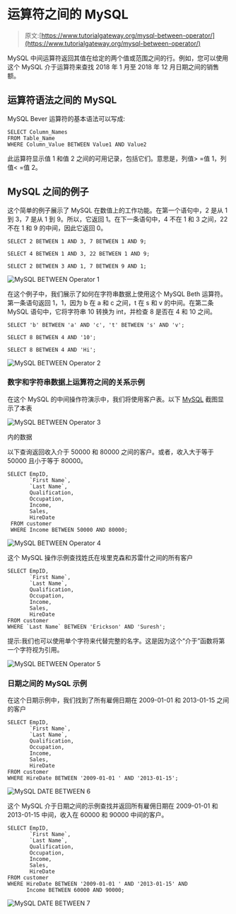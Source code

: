 # 运算符之间的 MySQL

> 原文:[https://www.tutorialgateway.org/mysql-between-operator/](https://www.tutorialgateway.org/mysql-between-operator/)

MySQL 中间运算符返回其值在给定的两个值或范围之间的行。例如，您可以使用这个 MySQL 介于运算符来查找 2018 年 1 月至 2018 年 12 月日期之间的销售额。

## 运算符语法之间的 MySQL

MySQL Bever 运算符的基本语法可以写成:

```
SELECT Column_Names 
FROM Table_Name
WHERE Column_Value BETWEEN Value1 AND Value2
```

此运算符显示值 1 和值 2 之间的可用记录，包括它们。意思是，列值> =值 1，列值< =值 2。

## MySQL 之间的例子

这个简单的例子展示了 MySQL 在数值上的工作功能。在第一个语句中，2 是从 1 到 3，7 是从 1 到 9。所以，它返回 1。在下一条语句中，4 不在 1 和 3 之间，22 不在 1 和 9 的中间，因此它返回 0。

```
SELECT 2 BETWEEN 1 AND 3, 7 BETWEEN 1 AND 9;

SELECT 4 BETWEEN 1 AND 3, 22 BETWEEN 1 AND 9;

SELECT 2 BETWEEN 3 AND 1, 7 BETWEEN 9 AND 1;
```

![MySQL BETWEEN Operator 1](img/994bbd5e46e9f7844053be8e41e79b86.png)

在这个例子中，我们展示了如何在字符串数据上使用这个 MySQL Beth 运算符。第一条语句返回 1，1，因为 b 在 a 和 c 之间，t 在 s 和 v 的中间。在第二条 MySQL 语句中，它将字符串 10 转换为 int，并检查 8 是否在 4 和 10 之间。

```
SELECT 'b' BETWEEN 'a' AND 'c', 't' BETWEEN 's' AND 'v';

SELECT 8 BETWEEN 4 AND '10';

SELECT 8 BETWEEN 4 AND 'Hi';
```

![MySQL BETWEEN Operator 2](img/e8e186a2668edd94a700f837dedaf245.png)

### 数字和字符串数据上运算符之间的关系示例

在这个 MySQL 的中间操作符演示中，我们将使用客户表。以下 [MySQL](https://www.tutorialgateway.org/mysql-tutorial/) 截图显示了本表

![MySQL BETWEEN Operator 3](img/b084a168c06b05d21ed5204cf5b40843.png)

内的数据

以下查询返回收入介于 50000 和 80000 之间的客户。或者，收入大于等于 50000 且小于等于 80000。

```
SELECT EmpID, 
       `First Name`,
       `Last Name`,
       Qualification,
       Occupation,
       Income,
       Sales,
       HireDate
 FROM customer
 WHERE Income BETWEEN 50000 AND 80000;
```

![MySQL BETWEEN Operator 4](img/e3407a1d45281e55c4581c6b51b617a2.png)

这个 MySQL 操作示例查找姓氏在埃里克森和苏雷什之间的所有客户

```
SELECT EmpID, 
       `First Name`,
       `Last Name`,
       Qualification,
       Occupation,
       Income,
       Sales,
       HireDate
FROM customer
WHERE `Last Name` BETWEEN 'Erickson' AND 'Suresh';
```

提示:我们也可以使用单个字符来代替完整的名字。这是因为这个“介于”函数将第一个字符视为引用。

![MySQL BETWEEN Operator 5](img/3ed4747c12f682077f3f547c81120af9.png)

### 日期之间的 MySQL 示例

在这个日期示例中，我们找到了所有雇佣日期在 2009-01-01 和 2013-01-15 之间的客户

```
SELECT EmpID, 
       `First Name`,
       `Last Name`,
       Qualification,
       Occupation,
       Income,
       Sales,
       HireDate
FROM customer
WHERE HireDate BETWEEN '2009-01-01 ' AND '2013-01-15';
```

![MySQL DATE BETWEEN 6](img/f89080495107d29cebccd2e146022a27.png)

这个 MySQL 介于日期之间的示例查找并返回所有雇佣日期在 2009-01-01 和 2013-01-15 中间，收入在 60000 和 90000 中间的客户。

```
SELECT EmpID, 
       `First Name`,
       `Last Name`,
       Qualification,
       Occupation,
       Income,
       Sales,
       HireDate
FROM customer
WHERE HireDate BETWEEN '2009-01-01 ' AND '2013-01-15' AND
      Income BETWEEN 60000 AND 90000;
```

![MySQL DATE BETWEEN 7](img/78d949da56c3c14ddb7fd2d1bb5ce792.png)